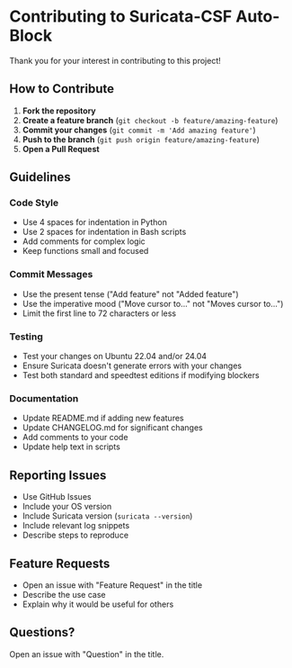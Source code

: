 # Contributing to Suricata-CSF Auto-Block

Thank you for your interest in contributing to this project!

## How to Contribute

1. **Fork the repository**
2. **Create a feature branch** (`git checkout -b feature/amazing-feature`)
3. **Commit your changes** (`git commit -m 'Add amazing feature'`)
4. **Push to the branch** (`git push origin feature/amazing-feature`)
5. **Open a Pull Request**

## Guidelines

### Code Style
- Use 4 spaces for indentation in Python
- Use 2 spaces for indentation in Bash scripts
- Add comments for complex logic
- Keep functions small and focused

### Commit Messages
- Use the present tense ("Add feature" not "Added feature")
- Use the imperative mood ("Move cursor to..." not "Moves cursor to...")
- Limit the first line to 72 characters or less

### Testing
- Test your changes on Ubuntu 22.04 and/or 24.04
- Ensure Suricata doesn't generate errors with your changes
- Test both standard and speedtest editions if modifying blockers

### Documentation
- Update README.md if adding new features
- Update CHANGELOG.md for significant changes
- Add comments to your code
- Update help text in scripts

## Reporting Issues

- Use GitHub Issues
- Include your OS version
- Include Suricata version (`suricata --version`)
- Include relevant log snippets
- Describe steps to reproduce

## Feature Requests

- Open an issue with "Feature Request" in the title
- Describe the use case
- Explain why it would be useful for others

## Questions?

Open an issue with "Question" in the title.

